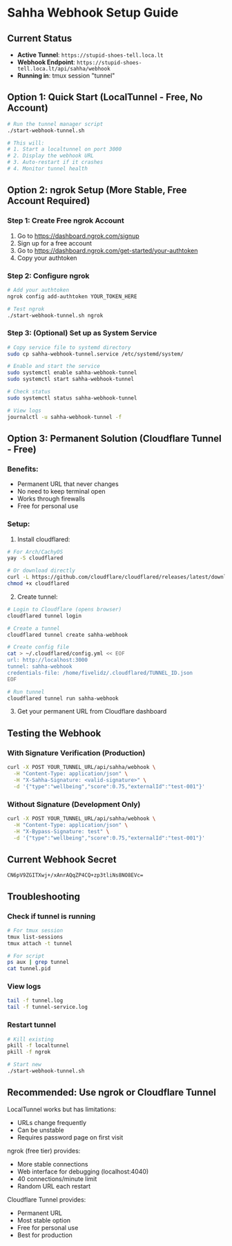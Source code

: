 # Sahha Webhook Setup Guide

## Current Status
- **Active Tunnel**: `https://stupid-shoes-tell.loca.lt`
- **Webhook Endpoint**: `https://stupid-shoes-tell.loca.lt/api/sahha/webhook`
- **Running in**: tmux session "tunnel"

## Option 1: Quick Start (LocalTunnel - Free, No Account)
```bash
# Run the tunnel manager script
./start-webhook-tunnel.sh

# This will:
# 1. Start a localtunnel on port 3000
# 2. Display the webhook URL
# 3. Auto-restart if it crashes
# 4. Monitor tunnel health
```

## Option 2: ngrok Setup (More Stable, Free Account Required)

### Step 1: Create Free ngrok Account
1. Go to https://dashboard.ngrok.com/signup
2. Sign up for a free account
3. Go to https://dashboard.ngrok.com/get-started/your-authtoken
4. Copy your authtoken

### Step 2: Configure ngrok
```bash
# Add your authtoken
ngrok config add-authtoken YOUR_TOKEN_HERE

# Test ngrok
./start-webhook-tunnel.sh ngrok
```

### Step 3: (Optional) Set up as System Service
```bash
# Copy service file to systemd directory
sudo cp sahha-webhook-tunnel.service /etc/systemd/system/

# Enable and start the service
sudo systemctl enable sahha-webhook-tunnel
sudo systemctl start sahha-webhook-tunnel

# Check status
sudo systemctl status sahha-webhook-tunnel

# View logs
journalctl -u sahha-webhook-tunnel -f
```

## Option 3: Permanent Solution (Cloudflare Tunnel - Free)

### Benefits:
- Permanent URL that never changes
- No need to keep terminal open
- Works through firewalls
- Free for personal use

### Setup:
1. Install cloudflared:
```bash
# For Arch/CachyOS
yay -S cloudflared

# Or download directly
curl -L https://github.com/cloudflare/cloudflared/releases/latest/download/cloudflared-linux-amd64 -o cloudflared
chmod +x cloudflared
```

2. Create tunnel:
```bash
# Login to Cloudflare (opens browser)
cloudflared tunnel login

# Create a tunnel
cloudflared tunnel create sahha-webhook

# Create config file
cat > ~/.cloudflared/config.yml << EOF
url: http://localhost:3000
tunnel: sahha-webhook
credentials-file: /home/fivelidz/.cloudflared/TUNNEL_ID.json
EOF

# Run tunnel
cloudflared tunnel run sahha-webhook
```

3. Get your permanent URL from Cloudflare dashboard

## Testing the Webhook

### With Signature Verification (Production)
```bash
curl -X POST YOUR_TUNNEL_URL/api/sahha/webhook \
  -H "Content-Type: application/json" \
  -H "X-Sahha-Signature: <valid-signature>" \
  -d '{"type":"wellbeing","score":0.75,"externalId":"test-001"}'
```

### Without Signature (Development Only)
```bash
curl -X POST YOUR_TUNNEL_URL/api/sahha/webhook \
  -H "Content-Type: application/json" \
  -H "X-Bypass-Signature: test" \
  -d '{"type":"wellbeing","score":0.75,"externalId":"test-001"}'
```

## Current Webhook Secret
```
CN6pV9ZGITXwj+/xAnrAQqZP4CQ+zp3tliNs8NO8EVc=
```

## Troubleshooting

### Check if tunnel is running
```bash
# For tmux session
tmux list-sessions
tmux attach -t tunnel

# For script
ps aux | grep tunnel
cat tunnel.pid
```

### View logs
```bash
tail -f tunnel.log
tail -f tunnel-service.log
```

### Restart tunnel
```bash
# Kill existing
pkill -f localtunnel
pkill -f ngrok

# Start new
./start-webhook-tunnel.sh
```

## Recommended: Use ngrok or Cloudflare Tunnel

LocalTunnel works but has limitations:
- URLs change frequently
- Can be unstable
- Requires password page on first visit

ngrok (free tier) provides:
- More stable connections
- Web interface for debugging (localhost:4040)
- 40 connections/minute limit
- Random URL each restart

Cloudflare Tunnel provides:
- Permanent URL
- Most stable option
- Free for personal use
- Best for production